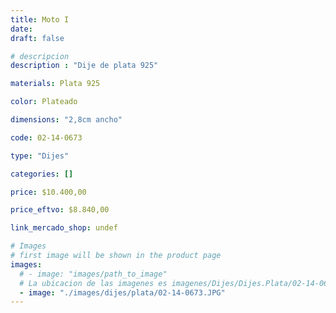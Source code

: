 ```yaml
---
title: Moto I
date: 
draft: false

# descripcion
description : "Dije de plata 925"

materials: Plata 925

color: Plateado

dimensions: "2,8cm ancho"

code: 02-14-0673

type: "Dijes"

categories: []

price: $10.400,00

price_eftvo: $8.840,00

link_mercado_shop: undef

# Images
# first image will be shown in the product page
images:
  # - image: "images/path_to_image"
  # La ubicacion de las imagenes es imagenes/Dijes/Dijes.Plata/02-14-0673-moto-i
  - image: "./images/dijes/plata/02-14-0673.JPG"
---
```


